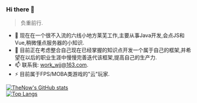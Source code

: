 ### Hi there 👋
> 负重前行.
<!--
**TheNowWJJ/TheNowWJJ** is a ✨ _special_ ✨ repository because its `README.md` (this file) appears on your GitHub profile.

Here are some ideas to get you started:
-->
- 🔭 现在在一个很不入流的六线小地方莱芜工作,主要从事Java开发,会点JS和Vue,稍微懂点服务器的小知识.
- 🌱 目前正在考虑整合自己现在已经掌握的知识点开发一个属于自己的框架,并希望在以后的职业生涯中慢慢完善迭代该框架,提高自己的生产力.
- 📫 联系我: work_wjj@163.com.
- ⚡ 目前属于FPS/MOBA类游戏的"云"玩家.

[![TheNow's GitHub stats](https://github-readme-stats.vercel.app/api?username=TheNowWJJ)](https://github.com/TheNowWJJ/TheNowWJJ/)
<br />
[![Top Langs](https://github-readme-stats.vercel.app/api/top-langs/?username=TheNowWJJ&layout=compact)](https://github.com/TheNowWJJ/TheNowWJJ/)

